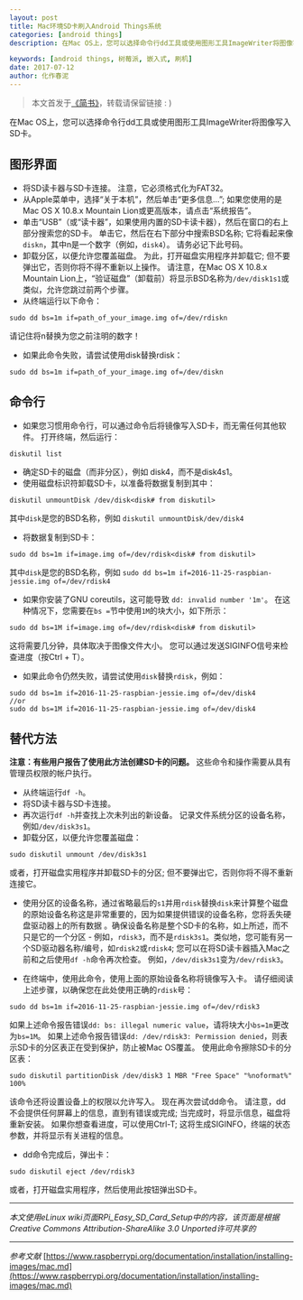 ```yaml
---
layout: post
title: Mac环境SD卡刷入Android Things系统
categories: [android things]
description: 在Mac OS上，您可以选择命令行dd工具或使用图形工具ImageWriter将图像写入SD卡。

keywords: [android things, 树莓派, 嵌入式, 刷机]
date: 2017-07-12
author: 化作春泥
---
```


> 本文首发于[《简书》](http://www.jianshu.com/p/7ec93e11ae04)，转载请保留链接 : )

在Mac OS上，您可以选择命令行dd工具或使用图形工具ImageWriter将图像写入SD卡。

## 图形界面

* 将SD读卡器与SD卡连接。 注意，它必须格式化为FAT32。
* 从Apple菜单中，选择“关于本机”，然后单击“更多信息...”; 如果您使用的是Mac OS X 10.8.x Mountain Lion或更高版本，请点击“系统报告”。
* 单击“USB”（或“读卡器”，如果使用内置的SD卡读卡器），然后在窗口的右上部分搜索您的SD卡。 单击它，然后在右下部分中搜索BSD名称; 它将看起来像`diskn`，其中n是一个数字（例如，`disk4`）。 请务必记下此号码。
* 卸载分区，以便允许您覆盖磁盘。 为此，打开磁盘实用程序并卸载它; 但不要弹出它，否则你将不得不重新以上操作。 请注意，在Mac OS X 10.8.x Mountain Lion上，“验证磁盘”（卸载前）将显示BSD名称为`/dev/disk1s1`或类似，允许您跳过前两个步骤。
* 从终端运行以下命令：
```
sudo dd bs=1m if=path_of_your_image.img of=/dev/rdiskn
```
请记住将n替换为您之前注明的数字！

 + 如果此命令失败，请尝试使用disk替换rdisk：
```
sudo dd bs=1m if=path_of_your_image.img of=/dev/diskn
```

## 命令行

* 如果您习惯用命令行，可以通过命令后将镜像写入SD卡，而无需任何其他软件。 打开终端，然后运行：

```
diskutil list
```

* 确定SD卡的磁盘（而非分区），例如 disk4，而不是disk4s1。
* 使用磁盘标识符卸载SD卡，以准备将数据复制到其中：

```
diskutil unmountDisk /dev/disk<disk# from diskutil>
```

其中`disk`是您的BSD名称，例如 `diskutil unmountDisk/dev/disk4`

* 将数据复制到SD卡：

```
sudo dd bs=1m if=image.img of=/dev/rdisk<disk# from diskutil>
```

其中`disk`是您的BSD名称，例如 `sudo dd bs=1m if=2016-11-25-raspbian-jessie.img of=/dev/rdisk4`

 + 如果你安装了GNU coreutils，这可能导致 `dd: invalid number '1m'`。 在这种情况下，您需要在`bs =`节中使用`1M`的块大小，如下所示：

```
sudo dd bs=1M if=image.img of=/dev/rdisk<disk# from diskutil>
```

这将需要几分钟，具体取决于图像文件大小。 您可以通过发送SIGINFO信号来检查进度（按Ctrl + T）。

 + 如果此命令仍然失败，请尝试使用`disk`替换`rdisk`，例如：

```
sudo dd bs=1m if=2016-11-25-raspbian-jessie.img of=/dev/disk4
//or
sudo dd bs=1M if=2016-11-25-raspbian-jessie.img of=/dev/disk4
```

## 替代方法

__注意：有些用户报告了使用此方法创建SD卡的问题。__
这些命令和操作需要从具有管理员权限的帐户执行。

* 从终端运行`df -h`。
* 将SD读卡器与SD卡连接。
* 再次运行`df -h`并查找上次未列出的新设备。 记录文件系统分区的设备名称，例如`/dev/disk3s1`。
* 卸载分区，以便允许您覆盖磁盘：

```
sudo diskutil unmount /dev/disk3s1
```

或者，打开磁盘实用程序并卸载SD卡的分区; 但不要弹出它，否则你将不得不重新连接它。

* 使用分区的设备名称，通过省略最后的`s1`并用`rdisk`替换`disk`来计算整个磁盘的原始设备名称这是非常重要的，因为如果提供错误的设备名称，您将丢失硬盘驱动器上的所有数据 。确保设备名称是整个SD卡的名称，如上所述，而不只是它的一个分区 - 例如，`rdisk3`，而不是`rdisk3s1`。类似地，您可能有另一个SD驱动器名称/编号，如`rdisk2`或`rdisk4`; 您可以在将SD读卡器插入Mac之前和之后使用`df -h`命令再次检查。 例如，`/dev/disk3s1`变为`/dev/rdisk3`。

* 在终端中，使用此命令，使用上面的原始设备名称将镜像写入卡。 请仔细阅读上述步骤，以确保您在此处使用正确的`rdisk`号：

```
sudo dd bs=1m if=2016-11-25-raspbian-jessie.img of=/dev/rdisk3
```

如果上述命令报告错误`dd: bs: illegal numeric value`，请将块大小`bs=1m`更改为`bs=1M`。
如果上述命令报告错误`dd: /dev/rdisk3: Permission denied`，则表示SD卡的分区表正在受到保护，防止被Mac OS覆盖。 使用此命令擦除SD卡的分区表：

```
sudo diskutil partitionDisk /dev/disk3 1 MBR "Free Space" "%noformat%" 100%
```

该命令还将设置设备上的权限以允许写入。 现在再次尝试dd命令。
请注意，dd不会提供任何屏幕上的信息，直到有错误或完成; 当完成时，将显示信息，磁盘将重新安装。 如果你想查看进度，可以使用Ctrl-T; 这将生成SIGINFO，终端的状态参数，并将显示有关进程的信息。

* dd命令完成后，弹出卡：

```
sudo diskutil eject /dev/rdisk3
```

或者，打开磁盘实用程序，然后使用此按钮弹出SD卡。

---
_本文使用eLinux wiki页面RPi_Easy_SD_Card_Setup中的内容，该页面是根据Creative Commons Attribution-ShareAlike 3.0 Unported许可共享的_

---

_参考文献_  [https://www.raspberrypi.org/documentation/installation/installing-images/mac.md](https://www.raspberrypi.org/documentation/installation/installing-images/mac.md)

